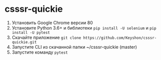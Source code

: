 # csssr-quickie

1. Установить Google Chrome версии 80
2. Установите Python 3.6+ и библиотеки `pip install -U selenium` и `pip install -U pytest`
3. Скачайте приложение `git clone https://github.com/Keyshon/csssr-quickie.git`
4. Запустите CLI из скачанной папки ~/csssr-quickie (master)
5. Запустите команду `pytest`
